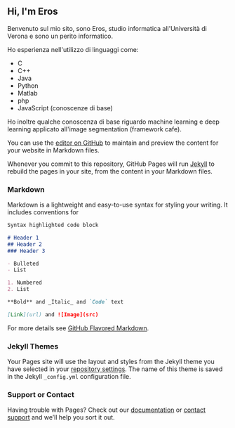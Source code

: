 ## Hi, I'm Eros

Benvenuto sul mio sito, sono Eros, studio informatica all'Università di Verona e sono un perito informatico. 

Ho esperienza nell'utilizzo di linguaggi come:
  - C
  - C++
  - Java
  - Python
  - Matlab
  - php
  - JavaScript (conoscenze di base)

Ho inoltre qualche conoscenza di base riguardo machine learning e deep learning applicato all'image segmentation (framework cafe). 

You can use the [editor on GitHub](https://github.com/ergo333/ergo333.github.io/edit/master/index.md) to maintain and preview the content for your website in Markdown files.

Whenever you commit to this repository, GitHub Pages will run [Jekyll](https://jekyllrb.com/) to rebuild the pages in your site, from the content in your Markdown files.

### Markdown

Markdown is a lightweight and easy-to-use syntax for styling your writing. It includes conventions for

```markdown
Syntax highlighted code block

# Header 1
## Header 2
### Header 3

- Bulleted
- List

1. Numbered
2. List

**Bold** and _Italic_ and `Code` text

[Link](url) and ![Image](src)
```

For more details see [GitHub Flavored Markdown](https://guides.github.com/features/mastering-markdown/).

### Jekyll Themes

Your Pages site will use the layout and styles from the Jekyll theme you have selected in your [repository settings](https://github.com/ergo333/ergo333.github.io/settings). The name of this theme is saved in the Jekyll `_config.yml` configuration file.

### Support or Contact

Having trouble with Pages? Check out our [documentation](https://help.github.com/categories/github-pages-basics/) or [contact support](https://github.com/contact) and we’ll help you sort it out.

